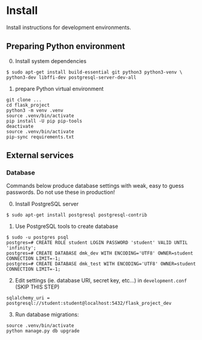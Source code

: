 # Install

Install instructions for development environments.

## Preparing Python environment

0) Install system dependencies

~~~
$ sudo apt-get install build-essential git python3 python3-venv \
python3-dev libffi-dev postgresql-server-dev-all
~~~

1) prepare Python virtual environment

~~~
git clone ...
cd flask_project
python3 -m venv .venv
source .venv/bin/activate
pip install -U pip pip-tools
deactivate
source .venv/bin/activate
pip-sync requirements.txt
~~~

## External services

### Database

Commands below produce database settings with weak, easy to guess passwords.
Do not use these in production!

0) Install PostgreSQL server

~~~
$ sudo apt-get install postgresql postgresql-contrib
~~~

1) Use PostgreSQL tools to create database

~~~
$ sudo -u postgres psql
postgres=# CREATE ROLE student LOGIN PASSWORD 'student' VALID UNTIL 'infinity';
postgres=# CREATE DATABASE dmk_dev WITH ENCODING='UTF8' OWNER=student CONNECTION LIMIT=-1;
postgres=# CREATE DATABASE dmk_test WITH ENCODING='UTF8' OWNER=student CONNECTION LIMIT=-1;
~~~

2) Edit settings (ie. database URI, secret key, etc...) in `development.conf` (SKIP THIS STEP)

~~~
sqlalchemy_uri = postgresql://student:student@localhost:5432/flask_project_dev
~~~

3) Run database migrations:

~~~
source .venv/bin/activate
python manage.py db upgrade
~~~